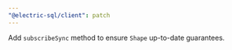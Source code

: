 ```yaml
---
"@electric-sql/client": patch
---
```


Add `subscribeSync` method to ensure `Shape` up-to-date guarantees.
